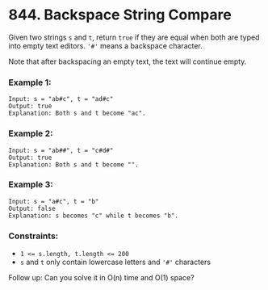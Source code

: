 # 844. Backspace String Compare

Given two strings `s` and `t`, return `true` if they are equal when both are typed into empty text editors. `'#'` means a backspace character.

Note that after backspacing an empty text, the text will continue empty.

### Example 1:

```
Input: s = "ab#c", t = "ad#c"
Output: true
Explanation: Both s and t become "ac".
```

### Example 2:

```
Input: s = "ab##", t = "c#d#"
Output: true
Explanation: Both s and t become "".
```

### Example 3:

```
Input: s = "a#c", t = "b"
Output: false
Explanation: s becomes "c" while t becomes "b".
```

### Constraints:

- `1 <= s.length, t.length <= 200`
- `s` and `t` only contain lowercase letters and `'#'` characters

Follow up: Can you solve it in O(n) time and O(1) space?

